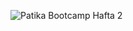 ![Patika Bootcamp Hafta 2](https://github.com/156-Innova-Net-Bootcamp-Patika-dev/23-RidvanKuntug/new/main/PatikaBootcampHafta2/PatikaBootcampHafta2.jpg?raw=true)
